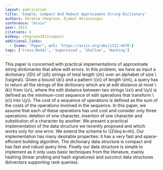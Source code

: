 ```yaml
---
layout: publication
title: 'Simple, Compact And Robust Approximate String Dictionary'
authors: Ibrahim Chegrane, Djamal Belazzougui
conference: "Arxiv"
year: 2013
citations: 4
bibkey: chegrane2013compact
additional_links:
  - {name: "Paper", url: 'https://arxiv.org/abs/1312.4678'}
tags: ['Cross-Modal', 'Supervised', 'Shallow', 'Hashing']
---
```

This paper is concerned with practical implementations of approximate string
dictionaries that allow edit errors. In this problem, we have as input a
dictionary \\(D\\) of \\(d\\) strings of total length \\(n\\) over an alphabet of size
\\(\sigma\\). Given a bound \\(k\\) and a pattern \\(x\\) of length \\(m\\), a query has to
return all the strings of the dictionary which are at edit distance at most \\(k\\)
from \\(x\\), where the edit distance between two strings \\(x\\) and \\(y\\) is defined as
the minimum-cost sequence of edit operations that transform \\(x\\) into \\(y\\). The
cost of a sequence of operations is defined as the sum of the costs of the
operations involved in the sequence. In this paper, we assume that each of
these operations has unit cost and consider only three operations: deletion of
one character, insertion of one character and substitution of a character by
another. We present a practical implementation of the data structure we
recently proposed and which works only for one error. We extend the scheme to
\\(2\leq k<m\\). Our implementation has many desirable properties: it has a very
fast and space-efficient building algorithm. The dictionary data structure is
compact and has fast and robust query time. Finally our data structure is
simple to implement as it only uses basic techniques from the literature,
mainly hashing (linear probing and hash signatures) and succinct data
structures (bitvectors supporting rank queries).

